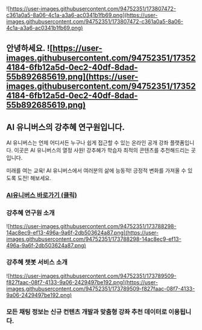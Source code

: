![https://user-images.githubusercontent.com/94752351/173807472-c361a0a5-8a06-4c1a-a3a6-ac0341b1fb69.png](https://user-images.githubusercontent.com/94752351/173807472-c361a0a5-8a06-4c1a-a3a6-ac0341b1fb69.png) 



## 안녕하세요.  ![https://user-images.githubusercontent.com/94752351/173524184-6fb12a5d-0ec2-40df-8dad-55b892685619.png](https://user-images.githubusercontent.com/94752351/173524184-6fb12a5d-0ec2-40df-8dad-55b892685619.png) 
## AI 유니버스의 강추혜 연구원입니다.


AI 유니버스는 언제 어디서든 누구나 쉽게 접근할 수 있는 온라인 공개 강좌 플랫폼입니다. 이곳은 AI 유니버스의 열정 사원! 강추혜가 학습자 최적의 콘텐츠를 추천해드리는 곳입니다. 

미래를 여는 교육! AI 유니버스에서 여러분의 삶에 능동적! 긍정적 변화를 가져올 수 있도록 도전! 해보세요. 


### [AI유니버스 바로가기 (클릭) ](http://www.aiuniverse.co.kr)


### 강추혜 연구원 소개  

![https://user-images.githubusercontent.com/94752351/173788298-14ac8ec9-ef13-496a-9a6f-2db503624a87.png](https://user-images.githubusercontent.com/94752351/173788298-14ac8ec9-ef13-496a-9a6f-2db503624a87.png) 


### 강추혜 챗봇 서비스 소개

![https://user-images.githubusercontent.com/94752351/173789509-f827faac-08f7-4133-9a06-2429497be192.png](https://user-images.githubusercontent.com/94752351/173789509-f827faac-08f7-4133-9a06-2429497be192.png) 


### 모든 채팅 정보는 신규 컨텐츠 개발과 맞춤형 강좌 추천 데이터로 이용됩니다.  


